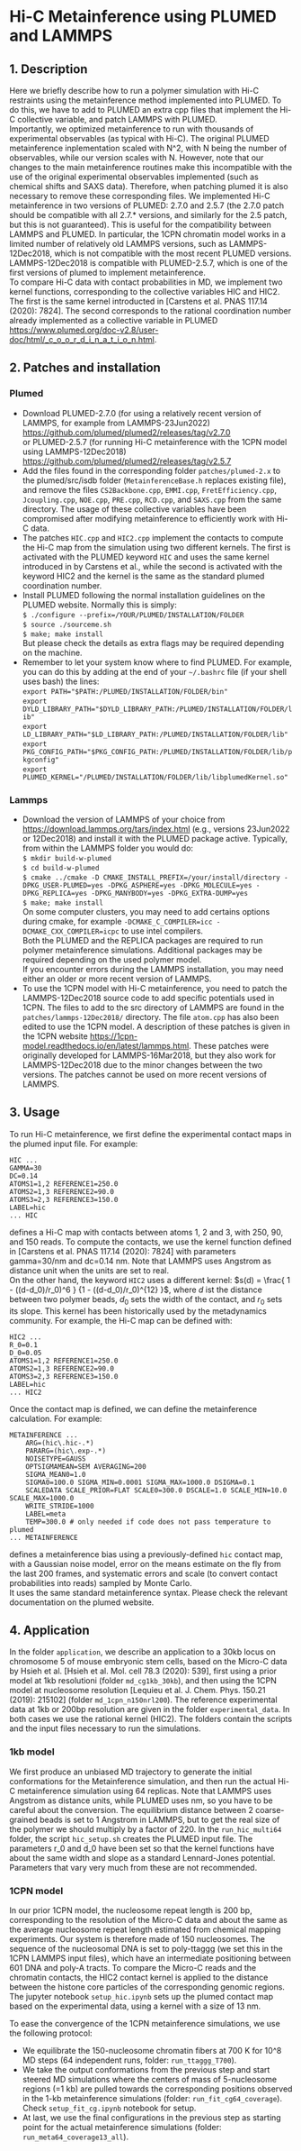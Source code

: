 # Hi-C Metainference using PLUMED and LAMMPS

## 1. Description

Here we briefly describe how to run a polymer simulation with Hi-C restraints using the metainference method implemented into PLUMED.
To do this, we have to add to PLUMED an extra cpp files that implement the Hi-C collective variable, and patch LAMMPS with PLUMED.  
Importantly, we optimized metainference to run with thousands of experimental observables (as typical with Hi-C).
The original PLUMED metainference inplementation scaled with N^2, with N being the number of observables, while our version scales with N.
However, note that our changes to the main metainference routines make this incompatible with the use of the original experimental observables implemented (such as chemical shifts and SAXS data). Therefore, when patching plumed it is also necessary to remove these corresponding files.
We implemented Hi-C metainference in two versions of PLUMED: 2.7.0 and 2.5.7 (the 2.7.0 patch should be compatible with all 2.7.\* versions, and similarly for the 2.5 patch, but this is not guaranteed).
This is useful for the compatibility between LAMMPS and PLUMED.
In particular, the 1CPN chromatin model works in a limited number of relatively old LAMMPS versions, such as LAMMPS-12Dec2018, which is not compatible with the most recent PLUMED versions. LAMMPS-12Dec2018 is compatible with PLUMED-2.5.7, which is one of the first versions of plumed to implement metainference.  
To compare Hi-C data with contact probabilities in MD, we implement two kernel functions, corresponding to the collective variables HIC and HIC2.
The first is the same kernel introducted in [Carstens et al. PNAS 117.14 (2020): 7824].
The second corresponds to the rational coordination number already implemented as a collective variable in PLUMED <https://www.plumed.org/doc-v2.8/user-doc/html/_c_o_o_r_d_i_n_a_t_i_o_n.html>.

## 2. Patches and installation

### Plumed

- Download PLUMED-2.7.0 (for using a relatively recent version of LAMMPS, for example from LAMMPS-23Jun2022)  
  <https://github.com/plumed/plumed2/releases/tag/v2.7.0>  
  or PLUMED-2.5.7 (for running Hi-C metainference with the 1CPN model using LAMMPS-12Dec2018)  
  <https://github.com/plumed/plumed2/releases/tag/v2.5.7>  
- Add the files found in the corresponding folder `patches/plumed-2.x` to the plumed/src/isdb folder (`MetainferenceBase.h` replaces existing file),
and remove the files `CS2Backbone.cpp`, `EMMI.cpp`, `FretEfficiency.cpp`, `Jcoupling.cpp`, `NOE.cpp`, `PRE.cpp`, `RCD.cpp`, and `SAXS.cpp` from the same directory.
  The usage of these collective variables have been compromised after modifying metainference to efficiently work with Hi-C data.
- The patches `HIC.cpp` and `HIC2.cpp` implement the contacts to compute the Hi-C map from the simulation using two different kernels. The first is activated with the PLUMED keyword `HIC` and uses the same kernel introduced in by Carstens et al., while the second is activated with the keyword HIC2 and the kernel is the same as the standard plumed coordination number.
- Install PLUMED following the normal installation guidelines on the PLUMED website. Normally this is simply:  
  `$ ./configure --prefix=/YOUR/PLUMED/INSTALLATION/FOLDER`  
  `$ source ./sourceme.sh`  
  `$ make; make install`  
  But please check the details as extra flags may be required depending on the machine.
- Remember to let your system know where to find PLUMED. For example, you can do this by adding at the end of your `~/.bashrc` file (if your shell uses bash) the lines:  
  `export PATH="$PATH:/PLUMED/INSTALLATION/FOLDER/bin"`  
  `export DYLD_LIBRARY_PATH="$DYLD_LIBRARY_PATH:/PLUMED/INSTALLATION/FOLDER/lib"`  
  `export LD_LIBRARY_PATH="$LD_LIBRARY_PATH:/PLUMED/INSTALLATION/FOLDER/lib"`  
  `export PKG_CONFIG_PATH="$PKG_CONFIG_PATH:/PLUMED/INSTALLATION/FOLDER/lib/pkgconfig"`  
  `export PLUMED_KERNEL="/PLUMED/INSTALLATION/FOLDER/lib/libplumedKernel.so"`  

### Lammps

- Download the version of LAMMPS of your choice from <https://download.lammps.org/tars/index.html> (e.g., versions 23Jun2022 or 12Dec2018) and install it with the PLUMED package active.
  Typically, from within the LAMMPS folder you would do:  
  `$ mkdir build-w-plumed`  
  `$ cd build-w-plumed`  
  `$ cmake ../cmake -D CMAKE_INSTALL_PREFIX=/your/install/directory -DPKG_USER-PLUMED=yes -DPKG_ASPHERE=yes -DPKG_MOLECULE=yes -DPKG_REPLICA=yes -DPKG_MANYBODY=yes -DPKG_EXTRA-DUMP=yes`  
  `$ make; make install`  
  On some computer clusters, you may need to add certains options during cmake, for example `-DCMAKE_C_COMPILER=icc -DCMAKE_CXX_COMPILER=icpc` to use intel compilers.  
  Both the PLUMED and the REPLICA packages are required to run polymer metainference simulations. Additional packages may be required depending on the used polymer model.  
  If you encounter errors during the LAMMPS installation, you may need either an older or more recent version of LAMMPS.
- To use the 1CPN model with Hi-C metainference, you need to patch the LAMMPS-12Dec2018 source code to add specific potentials used in 1CPN. The files to add to the src directory of LAMMPS are found in the `patches/lammps-12Dec2018/` directory. The file `atom.cpp` has also been edited to use the 1CPN model. A description of these patches is given in the 1CPN website <https://1cpn-model.readthedocs.io/en/latest/lammps.html>. These patches were originally developed for LAMMPS-16Mar2018, but they also work for LAMMPS-12Dec2018 due to the minor changes between the two versions. The patches cannot be used on more recent versions of LAMMPS.

## 3. Usage

To run Hi-C metainference, we first define the experimental contact maps in the plumed input file. For example:

`HIC ...`  
`GAMMA=30`  
`DC=0.14`  
`ATOMS1=1,2 REFERENCE1=250.0`  
`ATOMS2=1,3 REFERENCE2=90.0`  
`ATOMS3=2,3 REFERENCE3=150.0`  
`LABEL=hic`  
`... HIC`  

defines a Hi-C map with contacts between atoms 1, 2 and 3, with 250, 90, and 150 reads. To compute the contacts, we use the kernel function defined in [Carstens et al. PNAS 117.14 (2020): 7824] with parameters gamma=30/nm and dc=0.14 nm. Note that LAMMPS uses Angstrom as distance unit when the units are set to real.  
On the other hand, the keyword `HIC2` uses a different kernel: $s(d) = \frac{ 1 - ((d-d_0)/r_0)^6 } {1 - ((d-d_0)/r_0)^{12} }$, where $d$ ist the distance between two polymer beads, $d_0$ sets the width of the contact, and $r_0$ sets its slope. This kernel has been historically used by the metadynamics community. For example, the Hi-C map can be defined with:

`HIC2 ...`  
`R_0=0.1`  
`D_0=0.05`  
`ATOMS1=1,2 REFERENCE1=250.0`  
`ATOMS2=1,3 REFERENCE2=90.0`  
`ATOMS3=2,3 REFERENCE3=150.0`  
`LABEL=hic`  
`... HIC2`  

Once the contact map is defined, we can define the metainference calculation. For example:  

`METAINFERENCE ...`  
`    ARG=(hic\.hic-.*)`  
`    PARARG=(hic\.exp-.*)`  
`    NOISETYPE=GAUSS`  
`    OPTSIGMAMEAN=SEM AVERAGING=200`  
`    SIGMA_MEAN0=1.0`  
`    SIGMA0=100.0 SIGMA_MIN=0.0001 SIGMA_MAX=1000.0 DSIGMA=0.1`  
`    SCALEDATA SCALE_PRIOR=FLAT SCALE0=300.0 DSCALE=1.0 SCALE_MIN=10.0 SCALE_MAX=1000.0`  
`    WRITE_STRIDE=1000`  
`    LABEL=meta`  
`    TEMP=300.0 # only needed if code does not pass temperature to plumed`  
`... METAINFERENCE`  

defines a metainference bias using a previously-defined `hic` contact map, with a Gaussian noise model, error on the means estimate on the fly from the last 200 frames, and systematic errors and scale (to convert contact probabilities into reads) sampled by Monte Carlo.  
It uses the same standard metainference syntax. Please check the relevant documentation on the plumed website.

## 4. Application

In the folder `application`, we describe an application to a 30kb locus on chromosome 5 of mouse embryonic stem cells, based on the Micro-C data by Hsieh et al. [Hsieh et al. Mol. cell 78.3 (2020): 539], first using a prior model at 1kb resolutioni (folder `md_cg1kb_30kb`), and then using the 1CPN model at nucleosome resolution [Lequieu et al. J. Chem. Phys. 150.21 (2019): 215102] (folder `md_1cpn_n150nrl200`).
The reference experimental data at 1kb or 200bp resolution are given in the folder `experimental_data`.
In both cases we use the rational kernel (HIC2).
The folders contain the scripts and the input files necessary to run the simulations.

### 1kb model

We first produce an unbiased MD trajectory to generate the initial conformations for the Metainference simulation, and then run the actual Hi-C metainference simulation using 64 replicas.
Note that LAMMPS uses Angstrom as distance units, while PLUMED uses nm, so you have to be careful about the conversion.
The equilibrium distance between 2 coarse-grained beads is set to 1 Angstrom in LAMMPS, but to get the real size of the polymer we should multiply by a factor of 220.
In the `run_hic_multi64` folder, the script `hic_setup.sh` creates the PLUMED input file. The parameters r_0 and d_0 have been set so that the kernel functions have about the same width and slope as a standard Lennard-Jones potential. Parameters that vary very much from these are not recommended.

### 1CPN model

In our prior 1CPN model, the nucleosome repeat length is 200 bp, corresponding to the resolution of the Micro-C data and about the same as the average nucleosome repeat length estimated from chemical mapping experiments.
Our system is therefore made of 150 nucleosomes.
The sequence of the nucleosomal DNA is set to poly-ttaggg (we set this in the 1CPN LAMMPS input files), which have an intermediate positioning between 601 DNA and poly-A tracts.
To compare the Micro-C reads and the chromatin contacts, the HIC2 contact kernel is applied to the distance between the histone core particles of the corresponding genomic regions.
The jupyter notebook `setup_hic.ipynb` sets up the plumed contact map based on the experimental data, using a kernel with a size of 13 nm.

To ease the convergence of the 1CPN metainference simulations, we use the following protocol:  

- We equilibrate the 150-nucleosome chromatin fibers at 700 K for 10^8 MD steps (64 independent runs, folder: `run_ttaggg_T700`).
- We take the output conformations from the previous step and start steered MD simulations where the centers of mass of 5-nucleosome regions (=1 kb) are pulled towards the corresponding positions observed in the 1-kb metainference simulations (folder: `run_fit_cg64_coverage`). Check `setup_fit_cg.ipynb` notebook for setup.
- At last, we use the final configurations in the previous step as starting point for the actual metainference simulations (folder: `run_meta64_coverage13_all`).



